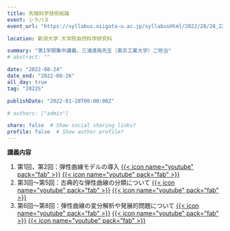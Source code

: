 ```yaml
---
title: 先端科学技術総論
event: シラバス
event_url: "https://syllabus.niigata-u.ac.jp/syllabusHtml/2022/28/28_220F3010_ja_JP.html"

location: 新潟大学 大学院自然科学研究科

summary: "第1学期集中講義，三浦達哉先生（東京工業大学）ご担当"
# abstract: ""

date: "2022-08-24"
date_end: "2022-08-26"
all_day: true
tag: "2022S"

publishDate: "2022-01-28T00:00:00Z"

# authors: ["admin"]

share: false  # Show social sharing links?
profile: false  # Show author profile?
---
```

**講義内容**
1. 第1回，第2回：弾性曲線モデルの導入
	[{{< icon name="youtube" pack="fab" >}}](https://youtu.be/Xvv7E1eYVro)
	[{{< icon name="youtube" pack="fab" >}}](https://youtu.be/n1aw3wz9m4k)
2. 第3回～第5回：古典的な弾性曲線の分類について
	[{{< icon name="youtube" pack="fab" >}}](https://youtu.be/gZK9ahmZyPY)
	[{{< icon name="youtube" pack="fab" >}}](https://youtu.be/TMkIQ77MYP8)
3. 第6回～第8回：弾性曲線の変分解析や発展的問題について
	[{{< icon name="youtube" pack="fab" >}}](https://youtu.be/jENDV6q9XRQ)
	[{{< icon name="youtube" pack="fab" >}}](https://youtu.be/hgM2_AFSsEA)
	[{{< icon name="youtube" pack="fab" >}}](https://youtu.be/IZdPTje7ThQ)
